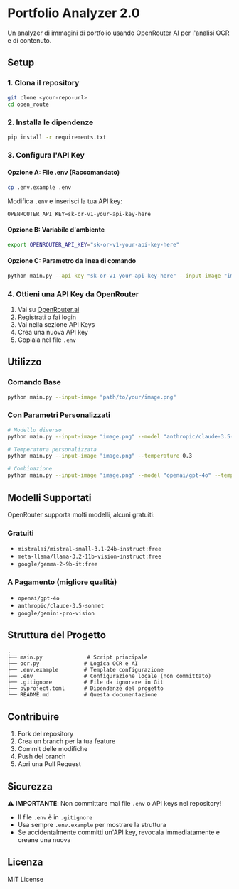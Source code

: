 # Portfolio Analyzer 2.0

Un analyzer di immagini di portfolio usando OpenRouter AI per l'analisi OCR e di contenuto.

## Setup

### 1. Clona il repository
```bash
git clone <your-repo-url>
cd open_route
```

### 2. Installa le dipendenze
```bash
pip install -r requirements.txt
```

### 3. Configura l'API Key

#### Opzione A: File .env (Raccomandato)
```bash
cp .env.example .env
```
Modifica `.env` e inserisci la tua API key:
```
OPENROUTER_API_KEY=sk-or-v1-your-api-key-here
```

#### Opzione B: Variabile d'ambiente
```bash
export OPENROUTER_API_KEY="sk-or-v1-your-api-key-here"
```

#### Opzione C: Parametro da linea di comando
```bash
python main.py --api-key "sk-or-v1-your-api-key-here" --input-image "image.png"
```

### 4. Ottieni una API Key da OpenRouter

1. Vai su [OpenRouter.ai](https://openrouter.ai)
2. Registrati o fai login
3. Vai nella sezione API Keys
4. Crea una nuova API key
5. Copiala nel file `.env`

## Utilizzo

### Comando Base
```bash
python main.py --input-image "path/to/your/image.png"
```

### Con Parametri Personalizzati
```bash
# Modello diverso
python main.py --input-image "image.png" --model "anthropic/claude-3.5-sonnet"

# Temperatura personalizzata
python main.py --input-image "image.png" --temperature 0.3

# Combinazione
python main.py --input-image "image.png" --model "openai/gpt-4o" --temperature 0.1
```

## Modelli Supportati

OpenRouter supporta molti modelli, alcuni gratuiti:

### Gratuiti
- `mistralai/mistral-small-3.1-24b-instruct:free`
- `meta-llama/llama-3.2-11b-vision-instruct:free`
- `google/gemma-2-9b-it:free`

### A Pagamento (migliore qualità)
- `openai/gpt-4o`
- `anthropic/claude-3.5-sonnet`
- `google/gemini-pro-vision`

## Struttura del Progetto

```
.
├── main.py              # Script principale
├── ocr.py              # Logica OCR e AI
├── .env.example        # Template configurazione
├── .env                # Configurazione locale (non committato)
├── .gitignore          # File da ignorare in Git
├── pyproject.toml      # Dipendenze del progetto
└── README.md           # Questa documentazione
```

## Contribuire

1. Fork del repository
2. Crea un branch per la tua feature
3. Commit delle modifiche
4. Push del branch
5. Apri una Pull Request

## Sicurezza

⚠️ **IMPORTANTE**: Non committare mai file `.env` o API keys nel repository!

- Il file `.env` è in `.gitignore`
- Usa sempre `.env.example` per mostrare la struttura
- Se accidentalmente committi un'API key, revocala immediatamente e creane una nuova

## Licenza

MIT License
